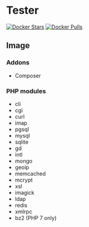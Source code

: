 # Tester

[![Docker Stars](https://img.shields.io/docker/stars/dockette/tester.svg?style=flat)](https://hub.docker.com/r/dockette/tester/)
[![Docker Pulls](https://img.shields.io/docker/pulls/dockette/tester.svg?style=flat)](https://hub.docker.com/r/dockette/tester/)

## Image

### Addons

- Composer

### PHP modules

- cli
- cgi
- curl
- imap
- pgsql
- mysql
- sqlite
- gd
- intl
- mongo
- geoip
- memcached
- mcrypt
- xsl
- imagick
- ldap
- redis
- xmlrpc
- bz2 (PHP 7 only)
